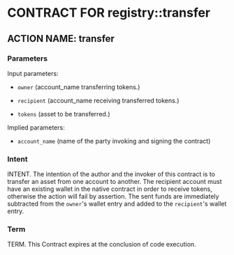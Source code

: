 # CONTRACT FOR registry::transfer

## ACTION NAME: transfer

### Parameters
Input parameters:

* `owner` (account_name transferring tokens.)

* `recipient` (account_name receiving transferred tokens.)

* `tokens` (asset to be transferred.)

Implied parameters: 

* `account_name` (name of the party invoking and signing the contract)

### Intent
INTENT. The intention of the author and the invoker of this contract is to transfer an asset from one account to another. The recipient account must have an existing wallet in the native contract in order to receive tokens, otherwise the action will fail by assertion. The sent funds are immediately subtracted from the `owner`'s wallet entry and added to the `recipient`'s wallet entry.

### Term
TERM. This Contract expires at the conclusion of code execution.